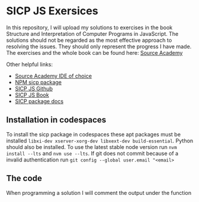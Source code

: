# SICP JS Exersices

In this repository, I will upload my solutions to exercises in the book Structure and Interpretation of Computer Programs in JavaScript. The solutions should not be regarded as the most effective approach to resolving the issues. They should only represent the progress I have made.
The exercises and the whole book can be found here: [Source Academy](https://sourceacademy.org/sicpjs/index)

Other helpful links:

- [Source Academy IDE of choice](https://about.sourceacademy.org/package/)
- [NPM sicp package](https://www.npmjs.com/package/sicp)
- [SICP JS Github](https://github.com/source-academy/sicp/blob/master/README.md)
- [SICP JS Book](https://sourceacademy.org/sicpjs/index)
- [SICP package docs](https://docs.sourceacademy.org/source_4/global.html#)

## Installation in codespaces

To install the sicp package in codespaces these apt packages must be installed `libxi-dev xserver-xorg-dev libxext-dev build-essential`. Python should also be installed. To use the latest stable node version run `nvm install --lts` and `nvm use --lts`. If git does not commit because of a invalid authentication run `git config --global user.email "<email>`

## The code

When programming a solution I will comment the output under the function
